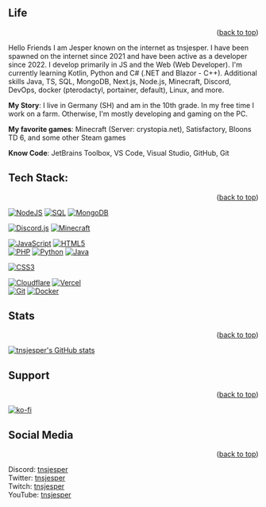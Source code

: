 
<a name="readme-top"></a>

## Life 
<p align="right">(<a href="#readme-top">back to top</a>)</p>

Hello Friends
I am Jesper known on the internet as tnsjesper. 
I have been spawned on the internet since 2021 and have been active as a developer since 2022. 
I develop primarily in JS and the Web (Web Developer). 
I'm currently learning Kotlin, Python and C# (.NET and Blazor - C++). 
Additional skills Java, TS, SQL, MongoDB, Next.js, Node.js, Minecraft, Discord, DevOps, docker (pterodactyl, portainer, default), Linux, and more.


**My Story**: 
I live in Germany (SH) and am in the 10th grade. In my free time I work on a farm. Otherwise, I'm mostly developing and gaming on the PC.


**My favorite games**: Minecraft (Server: crystopia.net), Satisfactory, Bloons TD 6, and some other Steam games

**Know Code**: JetBrains Toolbox, VS Code, Visual Studio, GitHub, Git


## Tech Stack: 
<p align="right">(<a href="#readme-top">back to top</a>)</p>

[![NodeJS](https://img.shields.io/badge/node.js-6DA55F?style=for-the-badge&logo=node.js&logoColor=white)](https://github.com/tnsjesper)
[![SQL](https://img.shields.io/badge/mysql-%23E34F26.svg?style=for-the-badge&logo=mysql&logoColor=white)](https://github.com/tnsjesper)
[![MongoDB](https://img.shields.io/badge/MongoDB-%234ea94b.svg?style=for-the-badge&logo=mongodb&logoColor=white)](https://github.com/tnsjesper)<br/>

[![Discord.js](https://img.shields.io/badge/discord.js-%23E34F26.svg?style=for-the-badge&logo=discord&logoColor=white)](https://github.com/tnsjesper)
[![Minecraft](https://img.shields.io/badge/minecraft-6DA55F.svg?style=for-the-badge&logo=minecraft&logoColor=black)](https://github.com/tnsjesper)


[![JavaScript](https://img.shields.io/badge/javascript-%23323330.svg?style=for-the-badge&logo=javascript&logoColor=%23F7DF1E)](https://github.com/tnsjesper)
[![HTML5](https://img.shields.io/badge/html5-%23E34F26.svg?style=for-the-badge&logo=html5&logoColor=white)](https://github.com/tnsjesper)<br/>
[![PHP](https://img.shields.io/badge/php-%231572B6.svg?style=for-the-badge&logo=php&logoColor=white)](https://github.com/tnsjesper)
[![Python](https://img.shields.io/badge/python-6DA55F.svg?style=for-the-badge&logo=python&logoColor=white)](https://github.com/tnsjesper)
[![Java](https://img.shields.io/badge/java-%23E34F26.svg?style=for-the-badge&logo=java&logoColor=white)](https://github.com/tnsjesper)<br/>

[![CSS3](https://img.shields.io/badge/css3-%231572B6.svg?style=for-the-badge&logo=css3&logoColor=white)](https://github.com/tnsjesper)<br/>


[![Cloudflare](https://img.shields.io/badge/Cloudflare-F38020?style=for-the-badge&logo=Cloudflare&logoColor=white)](https://github.com/tnsjesper)
[![Vercel](https://img.shields.io/badge/vercel-%23000000.svg?style=for-the-badge&logo=vercel&logoColor=white)](https://github.com/tnsjesper)<br/>
[![Git](https://img.shields.io/badge/git-%23E34F26.svg?style=for-the-badge&logo=git&logoColor=white)](https://github.com/tnsjesper)
[![Docker](https://img.shields.io/badge/docker-%231572B6.svg?style=for-the-badge&logo=docker&logoColor=white)](https://github.com/tnsjesper)

## Stats 
<p align="right">(<a href="#readme-top">back to top</a>)</p>

[![tnsjesper's GitHub stats](https://github-readme-stats.vercel.app/api?username=tnsjesper)](https://github.com/anuraghazra/github-readme-stats)



## Support 
<p align="right">(<a href="#readme-top">back to top</a>)</p>

[![ko-fi](https://ko-fi.com/img/githubbutton_sm.svg)](https://ko-fi.com/T6T5NXZPL)

## Social Media 
<p align="right">(<a href="#readme-top">back to top</a>)</p>
Discord: <a href="https://discord.com/users/850470027026759690">tnsjesper</a> <br />
Twitter: <a href="https://twitter.com/tnsjesper">tnsjesper</a> <br />
Twitch: <a href="https://twitch.tv/tnsjesper">tnsjesper</a> <br />
YouTube: <a href="https://youtube.com/@tnejesper">tnsjesper</a> <br />




